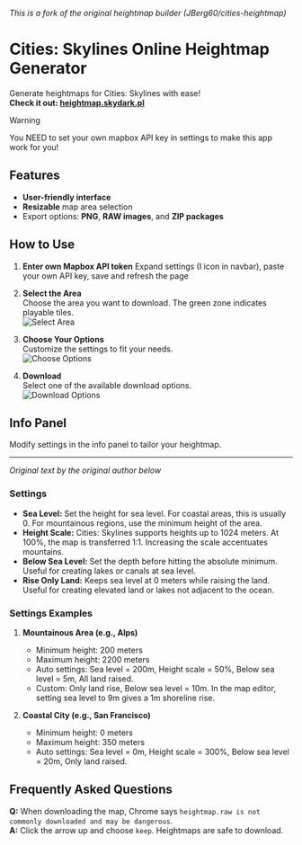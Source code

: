 *This is a fork of the original heightmap builder (JBerg60/cities-heightmap)*

# Cities: Skylines Online Heightmap Generator

Generate heightmaps for Cities: Skylines with ease!  
**Check it out: [heightmap.skydark.pl](https://heightmap.skydark.pl)**

> [!WARNING]
> You NEED to set your own mapbox API key in settings to make this app work for you!

## Features
- **User-friendly interface**
- **Resizable** map area selection
- Export options: **PNG**, **RAW images**, and **ZIP packages**

## How to Use

1. **Enter own Mapbox API token**
   Expand settings (I icon in navbar), paste your own API key, save and refresh the page

3. **Select the Area**  
   Choose the area you want to download. The green zone indicates playable tiles.  
   ![Select Area](https://user-images.githubusercontent.com/30871217/123680703-4ebaa880-d849-11eb-8b74-b254e91ef44d.png)

4. **Choose Your Options**  
   Customize the settings to fit your needs.  
   ![Choose Options](https://user-images.githubusercontent.com/30871217/123449129-aa7ffa00-d5db-11eb-9eb5-f2395dc4f173.png)

5. **Download**  
   Select one of the available download options.  
   ![Download Options](https://user-images.githubusercontent.com/30871217/132255804-7cbe3e0a-f3f0-4b19-bd2f-0cf434457f09.png)

## Info Panel
Modify settings in the info panel to tailor your heightmap.

---

_Original text by the original author below_

### Settings
- **Sea Level:** Set the height for sea level. For coastal areas, this is usually 0. For mountainous regions, use the minimum height of the area.
- **Height Scale:** Cities: Skylines supports heights up to 1024 meters. At 100%, the map is transferred 1:1. Increasing the scale accentuates mountains.
- **Below Sea Level:** Set the depth before hitting the absolute minimum. Useful for creating lakes or canals at sea level.
- **Rise Only Land:** Keeps sea level at 0 meters while raising the land. Useful for creating elevated land or lakes not adjacent to the ocean.

### Settings Examples
1. **Mountainous Area (e.g., Alps)**
   - Minimum height: 200 meters
   - Maximum height: 2200 meters
   - Auto settings: Sea level = 200m, Height scale = 50%, Below sea level = 5m, All land raised.
   - Custom: Only land rise, Below sea level = 10m. In the map editor, setting sea level to 9m gives a 1m shoreline rise.

2. **Coastal City (e.g., San Francisco)**
   - Minimum height: 0 meters
   - Maximum height: 350 meters
   - Auto settings: Sea level = 0m, Height scale = 300%, Below sea level = 20m, Only land raised.

## Frequently Asked Questions
**Q:** When downloading the map, Chrome says `heightmap.raw is not commonly downloaded and may be dangerous`.  
**A:** Click the arrow up and choose `keep`. Heightmaps are safe to download.
